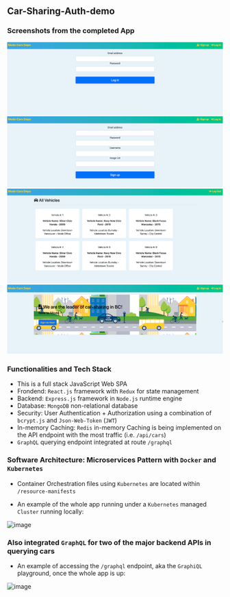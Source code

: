 ## Car-Sharing-Auth-demo
### Screenshots from the completed App
![Test image](https://github.com/HarveyYifanLi/Car-Sharing-Auth-demo/blob/main/LogIn.png)
![Test image](https://github.com/HarveyYifanLi/Car-Sharing-Auth-demo/blob/main/SignUp.png)
![Test image](https://github.com/HarveyYifanLi/Car-Sharing-Auth-demo/blob/main/Cars-Logout.png)
![Test image](https://github.com/HarveyYifanLi/Car-Sharing-Auth-demo/blob/main/Main.png)

### Functionalities and Tech Stack
* This is a full stack JavaScript Web SPA
* Frondend: `React.js` framework with `Redux` for state management
* Backend: `Express.js` framework in `Node.js` runtime engine
* Database: `MongoDB` non-relational database
* Security: User Authentication + Authorization using a combination of `bcrypt.js` and `Json-Web-Token` (`JWT`) 
* In-memory Caching: `Redis` in-memory Caching is being implemented on the API endpoint with the most traffic (i.e. `/api/cars`)
* `GraphQL` querying endpoint integrated at route `/graphql`


### Software Architecture: Microservices Pattern with `Docker` and `Kubernetes`
* Container Orchestration files using `Kubernetes` are located within `/resource-manifests`

* An example of the whole app running under a `Kubernetes` managed `Cluster` running locally:

![image](https://user-images.githubusercontent.com/17951024/235820376-4bbd00ec-d05a-4bb1-8e72-5e12b1d3865d.png)

### Also integrated `GraphQL` for two of the major backend APIs in querying cars

* An example of accessing the  `/graphql` endpoint, aka the `GraphiQL` playground, once the whole app is up:

![image](https://user-images.githubusercontent.com/17951024/233868419-781e61cf-4972-4749-b7b4-dfc90bb7a769.png)

